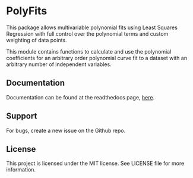 # PolyFits
This package allows multivariable polynomial fits using Least Squares Regression with full control over the polynomial terms and custom weighting of data points.

This module contains functions to calculate and use the polynomial coefficients for an arbitrary order polynomial curve fit to a dataset with an arbitrary number of independent variables.

## Documentation
Documentation can be found at the readthedocs page, [here](https://polyfits.readthedocs.io/en/latest/).

## Support
For bugs, create a new issue on the Github repo.

## License
This project is licensed under the MIT license. See LICENSE file for more information.
